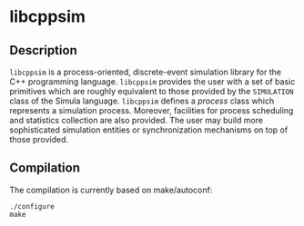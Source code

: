 # libcppsim

## Description

`libcppsim` is a process-oriented, discrete-event simulation library
for the C++ programming language. `libcppsim` provides the user with a
set of basic primitives which are roughly equivalent to those provided
by the `SIMULATION` class of the Simula language. `libcppsim` defines
a _process_ class which represents a simulation process. Moreover,
facilities for process scheduling and statistics collection are also
provided. The user may build more sophisticated simulation entities or
synchronization mechanisms on top of those provided.

## Compilation

The compilation is currently based on make/autoconf:

    ./configure
    make
